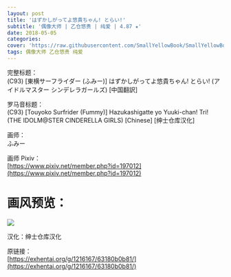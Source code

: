 ```yaml
---
layout: post
title: 'はずかしがってよ悠貴ちゃん! とらい!'
subtitle: '偶像大师 | 乙仓悠贵 | 纯爱 | 4.87 ★'
date: 2018-05-05
categories: 
cover: 'https://raw.githubusercontent.com/SmallYellowBook/SmallYellowBook.github.io/master/image/%E3%81%AF%E3%81%9A%E3%81%8B%E3%81%97%E3%81%8C%E3%81%A3%E3%81%A6%E3%82%88%E6%82%A0%E8%B2%B4%E3%81%A1%E3%82%83%E3%82%93!%20%E3%81%A8%E3%82%89%E3%81%84!.jpg'
tags: 偶像大师 乙仓悠贵 纯爱 
---
```


完整标题：  
(C93) [東横サーフライダー (ふみー)] はずかしがってよ悠貴ちゃん! とらい! (アイドルマスター シンデレラガールズ) [中国翻訳]  

罗马音标题：  
(C93) [Touyoko Surfrider (Fummy)] Hazukashigatte yo Yuuki-chan! Tri! (THE IDOLM@STER CINDERELLA GIRLS) [Chinese] [绅士仓库汉化]  

画师：  
ふみー  

画师 Pixiv：  
[https://www.pixiv.net/member.php?id=197012](https://www.pixiv.net/member.php?id=197012)  

# 画风预览：  
![](https://raw.githubusercontent.com/SmallYellowBook/SmallYellowBook.github.io/master/image/%E3%81%AF%E3%81%9A%E3%81%8B%E3%81%97%E3%81%8C%E3%81%A3%E3%81%A6%E3%82%88%E6%82%A0%E8%B2%B4%E3%81%A1%E3%82%83%E3%82%93!%20%E3%81%A8%E3%82%89%E3%81%84!.jpg)

汉化：绅士仓库汉化  

原链接：  
[https://exhentai.org/g/1216167/63180b0b81/](https://exhentai.org/g/1216167/63180b0b81/)  

